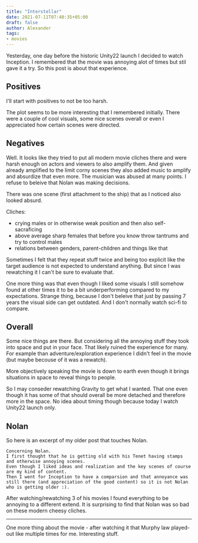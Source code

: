 ```yaml
---
title: "Interstellar"
date: 2021-07-11T07:40:35+05:00
draft: false
author: Alexander
tags:
- movies
---
```


Yesterday, one day before the historic Unity22 launch I decided to watch Inception.
I remembered that the movie was annoying alot of times but stil gave it a try.
So this post is about that experience.

## Positives

I'll start with positives to not be too harsh.

The plot seems to be more interesting that I remembered initially.
There were a couple of cool visuals, some nice scenes overall or even I appreciated how certain scenes were directed.

## Negatives

Well.
It looks like they tried to put all modern movie cliches there and were harsh enough on actors and viewers to also amplify them.
And given already amplified to the limit corny scenes they also added music to amplify and absurdize that even more.
The musician was abused at many points. I refuse to beleive that Nolan was making decisions.

There was one scene (first attachment to the ship) that as I noticed also looked absurd.

Cliches:
- crying males or in otherwise weak position and then also self-sacraficing
- above average sharp females that before you know throw tantrums and try to control males
- relations between genders, parent-children and things like that

Sometimes I felt that they repeat stuff twice and being too explicit like the target audience is not expected to understand anything.
But since I was rewatching it I can't be sure to evaluate that.

One more thing was that even though I liked some visuals I still somehow found at other times it to be a bit underperforming compared to my expectations.
Strange thing, because I don't beleive that just by passing 7 years the visual side can get outdated.
And I don't normally watch sci-fi to compare.

## Overall

Some nice things are there.
But considering all the annoying stuff they took into space and put in your face.
That likely ruined the experience for many.
For example than adventure/exploration experience I didn't feel in the movie (but maybe becouse of it was a rewatch).

More objectively speaking the movie is down to earth even though it brings situations in space to reveal things to people.

So I may conseder rewatching Gravity to get what I wanted.
That one even though it has some of that should overall be more detached and therefore more in the space.
No idea about timing though because today I watch Unity22 launch only.

## Nolan

So here is an excerpt of my older post that touches Nolan.

~~~
Concerning Nolan.
I first thought that he is getting old with his Tenet having stamps and otherwise annoying scenes.
Even though I liked ideas and realization and the key scenes of course are my kind of content.
Then I went for Inception to have a comparsion and that annoyance was still there (and appreciation of the good content) so it is not Nolan
who is getting older :).
~~~

After watching/rewatching 3 of his movies I found everything to be annoying to a different extend.
It is surprising to find that Nolan was so bad on these modern cheesy cliches.

---

One more thing about the movie - after watching it that Murphy law played-out like multiple times for me.
Interesting stuff.
